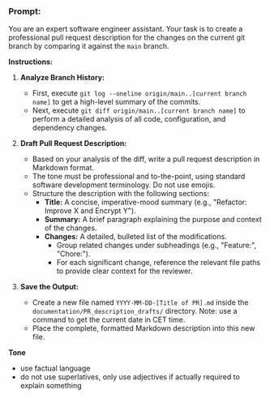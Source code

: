### Prompt:

You are an expert software engineer assistant. Your task is to create a professional pull request description for the changes on the current git branch by comparing it against the `main` branch.


**Instructions:**

1.  **Analyze Branch History:**
    *   First, execute `git log --oneline origin/main..[current branch name]` to get a high-level summary of the commits.
    *   Next, execute `git diff origin/main..[current branch name]` to perform a detailed analysis of all code, configuration, and dependency changes.

2.  **Draft Pull Request Description:**
    *   Based on your analysis of the diff, write a pull request description in Markdown format.
    *   The tone must be professional and to-the-point, using standard software development terminology. Do not use emojis.
    *   Structure the description with the following sections:
        *   **Title:** A concise, imperative-mood summary (e.g., "Refactor: Improve X and Encrypt Y").
        *   **Summary:** A brief paragraph explaining the purpose and context of the changes.
        *   **Changes:** A detailed, bulleted list of the modifications.
            *   Group related changes under subheadings (e.g., "Feature:", "Chore:").
            *   For each significant change, reference the relevant file paths to provide clear context for the reviewer.

3.  **Save the Output:**
    *   Create a new file named `YYYY-MM-DD-[Title of PR].md` inside the `documentation/PR_description_drafts/` directory. Note: use a command to get the current date in CET time.
    *   Place the complete, formatted Markdown description into this new file.


**Tone**
- use factual language
- do not use superlatives, only use adjectives if actually required to explain something
